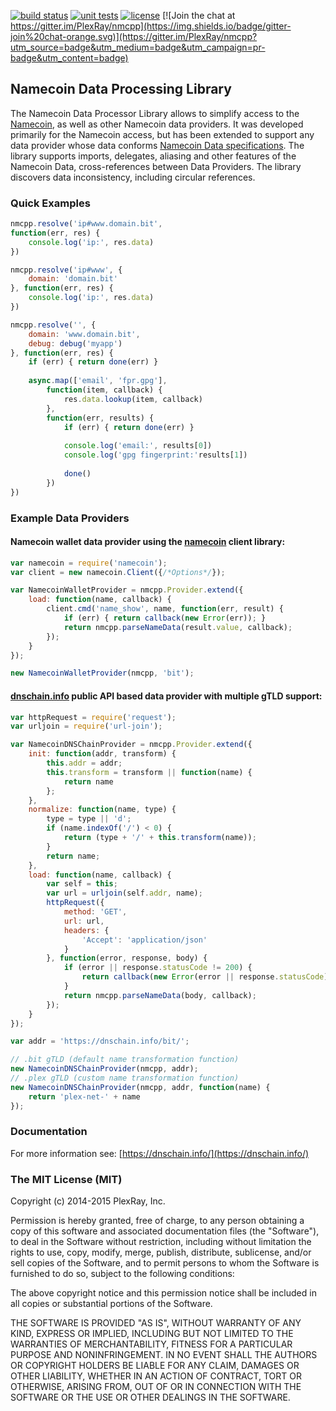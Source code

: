 [![build status](https://travis-ci.org/PlexRay/nmcpp.svg)](https://travis-ci.org/PlexRay/nmcpp)
[![unit tests](https://img.shields.io/badge/unit%20tests-passing-brightgreen.svg)](https://dnschain.info/_s/nmcpp/mocha/)
[![license](https://img.shields.io/badge/license-MIT-blue.svg)](https://raw.githubusercontent.com/PlexRay/nmcpp/master/LICENSE)
[![Join the chat at https://gitter.im/PlexRay/nmcpp](https://img.shields.io/badge/gitter-join%20chat-orange.svg)](https://gitter.im/PlexRay/nmcpp?utm_source=badge&utm_medium=badge&utm_campaign=pr-badge&utm_content=badge)

## Namecoin Data Processing Library

The Namecoin Data Processor Library allows to simplify access to the 
[Namecoin](http://namecoin.info), as well as other Namecoin data
providers. It was developed primarily for the Namecoin access, but has been 
extended to support any data provider whose data conforms 
[Namecoin Data specifications](http://dot-bit.org/Namespace:Domain_names_v2.0). 
The library supports imports, delegates, aliasing and other features of the Namecoin Data, 
cross-references between Data Providers. The library discovers data inconsistency, 
including circular references.

### Quick Examples

```js
nmcpp.resolve('ip#www.domain.bit',
function(err, res) {
    console.log('ip:', res.data)
})
```

```js
nmcpp.resolve('ip#www', {
    domain: 'domain.bit'
}, function(err, res) {
    console.log('ip:', res.data)
})
```

```js
nmcpp.resolve('', {
    domain: 'www.domain.bit',
    debug: debug('myapp')
}, function(err, res) {
    if (err) { return done(err) }
    
    async.map(['email', 'fpr.gpg'], 
        function(item, callback) {
            res.data.lookup(item, callback)
        },
        function(err, results) {
            if (err) { return done(err) }
            
            console.log('email:', results[0])
            console.log('gpg fingerprint:'results[1])
            
            done()
        })
})
```

### Example Data Providers

#### Namecoin wallet data provider using the [namecoin](https://www.npmjs.com/package/namecoin) client library:
```js
var namecoin = require('namecoin');
var client = new namecoin.Client({/*Options*/});

var NamecoinWalletProvider = nmcpp.Provider.extend({
    load: function(name, callback) {
        client.cmd('name_show', name, function(err, result) {
            if (err) { return callback(new Error(err)); }
            return nmcpp.parseNameData(result.value, callback);
        });
    }
});

new NamecoinWalletProvider(nmcpp, 'bit');
```

#### [dnschain.info](https://dnschain.info/#/bit/d/dnschaininfo) public API based data provider with multiple gTLD support:

```js
var httpRequest = require('request');
var urljoin = require('url-join');

var NamecoinDNSChainProvider = nmcpp.Provider.extend({
    init: function(addr, transform) {
        this.addr = addr;
        this.transform = transform || function(name) {
            return name
        };
    }, 
    normalize: function(name, type) {
        type = type || 'd';
        if (name.indexOf('/') < 0) {
            return (type + '/' + this.transform(name));
        }
        return name;
    },
    load: function(name, callback) {
        var self = this;
        var url = urljoin(self.addr, name);
        httpRequest({
            method: 'GET',
            url: url,
            headers: {
                'Accept': 'application/json'
            }
        }, function(error, response, body) {
            if (error || response.statusCode != 200) {
                return callback(new Error(error || response.statusCode));
            }
            return nmcpp.parseNameData(body, callback);
        });
    }
});

var addr = 'https://dnschain.info/bit/';

// .bit gTLD (default name transformation function)
new NamecoinDNSChainProvider(nmcpp, addr);
// .plex gTLD (custom name transformation function)
new NamecoinDNSChainProvider(nmcpp, addr, function(name) {
    return 'plex-net-' + name
});
```

### Documentation

For more information see: [https://dnschain.info/](https://dnschain.info/)

### The MIT License (MIT)

Copyright (c) 2014-2015 PlexRay, Inc.

Permission is hereby granted, free of charge, to any person obtaining a copy
of this software and associated documentation files (the "Software"), to deal
in the Software without restriction, including without limitation the rights
to use, copy, modify, merge, publish, distribute, sublicense, and/or sell
copies of the Software, and to permit persons to whom the Software is
furnished to do so, subject to the following conditions:

The above copyright notice and this permission notice shall be included in all
copies or substantial portions of the Software.

THE SOFTWARE IS PROVIDED "AS IS", WITHOUT WARRANTY OF ANY KIND, EXPRESS OR
IMPLIED, INCLUDING BUT NOT LIMITED TO THE WARRANTIES OF MERCHANTABILITY,
FITNESS FOR A PARTICULAR PURPOSE AND NONINFRINGEMENT. IN NO EVENT SHALL THE
AUTHORS OR COPYRIGHT HOLDERS BE LIABLE FOR ANY CLAIM, DAMAGES OR OTHER
LIABILITY, WHETHER IN AN ACTION OF CONTRACT, TORT OR OTHERWISE, ARISING FROM,
OUT OF OR IN CONNECTION WITH THE SOFTWARE OR THE USE OR OTHER DEALINGS IN THE
SOFTWARE.